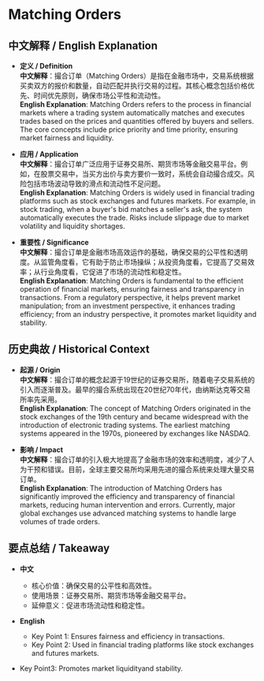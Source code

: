 # Matching Orders

## 中文解释 / English Explanation

* **定义 / Definition**  
  **中文解释**：撮合订单（Matching Orders）是指在金融市场中，交易系统根据买卖双方的报价和数量，自动匹配并执行交易的过程。其核心概念包括价格优先、时间优先原则，确保市场公平性和流动性。  
  **English Explanation**: Matching Orders refers to the process in financial markets where a trading system automatically matches and executes trades based on the prices and quantities offered by buyers and sellers. The core concepts include price priority and time priority, ensuring market fairness and liquidity.

* **应用 / Application**  
  **中文解释**：撮合订单广泛应用于证券交易所、期货市场等金融交易平台。例如，在股票交易中，当买方出价与卖方要价一致时，系统会自动撮合成交。风险包括市场波动导致的滑点和流动性不足问题。  
  **English Explanation**: Matching Orders is widely used in financial trading platforms such as stock exchanges and futures markets. For example, in stock trading, when a buyer's bid matches a seller's ask, the system automatically executes the trade. Risks include slippage due to market volatility and liquidity shortages.

* **重要性 / Significance**  
  **中文解释**：撮合订单是金融市场高效运作的基础，确保交易的公平性和透明度。从监管角度看，它有助于防止市场操纵；从投资角度看，它提高了交易效率；从行业角度看，它促进了市场的流动性和稳定性。  
  **English Explanation**: Matching Orders is fundamental to the efficient operation of financial markets, ensuring fairness and transparency in transactions. From a regulatory perspective, it helps prevent market manipulation; from an investment perspective, it enhances trading efficiency; from an industry perspective, it promotes market liquidity and stability.

## 历史典故 / Historical Context

* **起源 / Origin**  
  **中文解释**：撮合订单的概念起源于19世纪的证券交易所，随着电子交易系统的引入而逐渐普及。最早的撮合系统出现在20世纪70年代，由纳斯达克等交易所率先采用。  
  **English Explanation**: The concept of Matching Orders originated in the stock exchanges of the 19th century and became widespread with the introduction of electronic trading systems. The earliest matching systems appeared in the 1970s, pioneered by exchanges like NASDAQ.

* **影响 / Impact**  
  **中文解释**：撮合订单的引入极大地提高了金融市场的效率和透明度，减少了人为干预和错误。目前，全球主要交易所均采用先进的撮合系统来处理大量交易订单。  
  **English Explanation**: The introduction of Matching Orders has significantly improved the efficiency and transparency of financial markets, reducing human intervention and errors. Currently, major global exchanges use advanced matching systems to handle large volumes of trade orders.

## 要点总结 / Takeaway

* **中文**  
  - 核心价值：确保交易的公平性和高效性。
  - 使用场景：证券交易所、期货市场等金融交易平台。
  - 延伸意义：促进市场流动性和稳定性。

* **English**  
  - Key Point 1: Ensures fairness and efficiency in transactions.
  - Key Point 2: Used in financial trading platforms like stock exchanges and futures markets.
- Key Point3: Promotes market liquidityand stability.